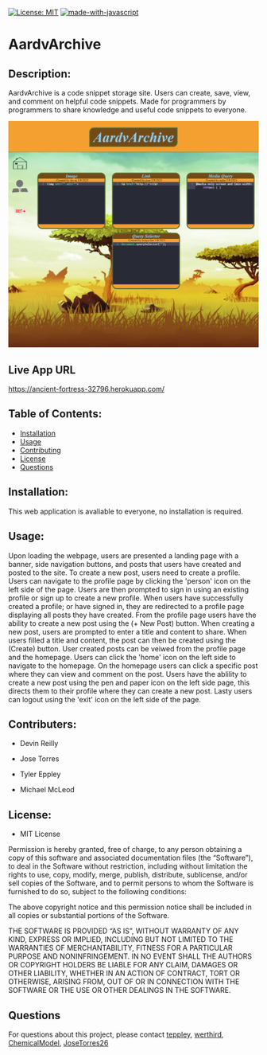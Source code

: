 [![License: MIT](https://img.shields.io/badge/License-MIT-yellow.svg)](https://opensource.org/licenses/MIT)
[![made-with-javascript](https://img.shields.io/badge/Made%20with-JavaScript-1f425f.svg)](https://www.javascript.com)

# AardvArchive

## Description:

AardvArchive is a code snippet storage site. Users can create, save, view, and comment on helpful code snippets. Made for programmers by programmers to share knowledge and useful code snippets to everyone. 

<img style="text-align: center" src="./public/assets/project2 screenshot2 .png" alt="AardvArchive" style="width:100%;height:100%"/>

<br />

## Live App URL

https://ancient-fortress-32796.herokuapp.com/

## Table of Contents:

- [Installation](#installation)
- [Usage](#usage)
- [Contributing](#contributers)
- [License](#license)
- [Questions](#questions)

## Installation:

This web application is avaliable to everyone, no installation is required.

## Usage:

Upon loading the webpage, users are presented a landing page with a banner, side navigation buttons, and posts that users have created and posted to the site. To create a new post, users need to create a profile. Users can navigate to the profile page by clicking the 'person' icon on the left side of the page. Users are then prompted to sign in using an existing profile or sign up to create a new profile. When users have successfully created a profile; or have signed in, they are redirected to a profile page displaying all posts they have created. From the profile page users have the ability to create a new post using the (+ New Post) button. When creating a new post, users are prompted to enter a title and content to share. When users filled a title and content, the post can then be created using the (Create) button. User created posts can be veiwed from the profile page and the homepage. Users can click the 'home' icon on the left side to navigate to the homepage. On the homepage users can click a specific post where they can view and comment on the post. Users have the ablility to create a new post using the pen and paper icon on the left side page, this directs them to their profile where they can create a new post. Lasty users can logout using the 'exit' icon on the left side of the page.

## Contributers:

- Devin Reilly

- Jose Torres

- Tyler Eppley

- Michael McLeod

## License:

- MIT License 

Permission is hereby granted, free of charge, to any person obtaining a copy of this software and associated documentation files (the “Software”), to deal in the Software without restriction, including without limitation the rights to use, copy, modify, merge, publish, distribute, sublicense, and/or sell copies of the Software, and to permit persons to whom the Software is furnished to do so, subject to the following conditions:

The above copyright notice and this permission notice shall be included in all copies or substantial portions of the Software.

THE SOFTWARE IS PROVIDED “AS IS”, WITHOUT WARRANTY OF ANY KIND, EXPRESS OR IMPLIED, INCLUDING BUT NOT LIMITED TO THE WARRANTIES OF MERCHANTABILITY, FITNESS FOR A PARTICULAR PURPOSE AND NONINFRINGEMENT. IN NO EVENT SHALL THE AUTHORS OR COPYRIGHT HOLDERS BE LIABLE FOR ANY CLAIM, DAMAGES OR OTHER LIABILITY, WHETHER IN AN ACTION OF CONTRACT, TORT OR OTHERWISE, ARISING FROM, OUT OF OR IN CONNECTION WITH THE SOFTWARE OR THE USE OR OTHER DEALINGS IN THE SOFTWARE.

## Questions

For questions about this project, please contact [teppley](https://github.com/teppley), [werthird](https://github.com/werthird), [ChemicalModel](https://github.com/ChemicalModel), [JoseTorres26](https://github.com/JoseTorres26)
